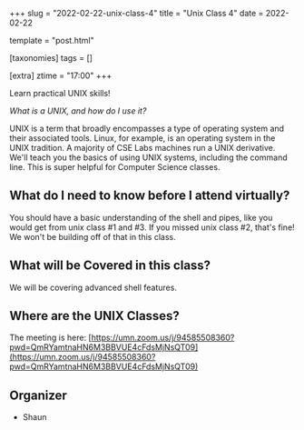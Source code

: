 +++
slug = "2022-02-22-unix-class-4"
title = "Unix Class 4"
date = 2022-02-22

template = "post.html"

[taxonomies]
tags = []

[extra]
ztime = "17:00"
+++

Learn practical UNIX skills!

<!-- more -->

*What is a UNIX, and how do I use it?*

UNIX is a term that broadly encompasses a type of operating system and their associated tools. Linux, for example, is an operating system
in the UNIX tradition. A majority of CSE Labs machines run a UNIX derivative. We'll teach you the basics of using UNIX systems, including
the command line. This is super helpful for Computer Science classes.

## What do I need to know before I attend virtually?

You should have a basic understanding of the shell and pipes, like you would get from unix class #1 and #3.
If you missed unix class #2, that's fine! We won't be building off of that in this class.

## What will be Covered in this class?

We will be covering advanced shell features.

## Where are the UNIX Classes?

The meeting is here: [https://umn.zoom.us/j/94585508360?pwd=QmRYamtnaHN6M3BBVUE4cFdsMjNsQT09](https://umn.zoom.us/j/94585508360?pwd=QmRYamtnaHN6M3BBVUE4cFdsMjNsQT09)

## Organizer
* Shaun


